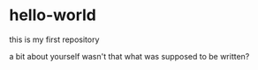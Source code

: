 # hello-world
this is my first repository

a bit about yourself
wasn't that what was supposed to be written?
